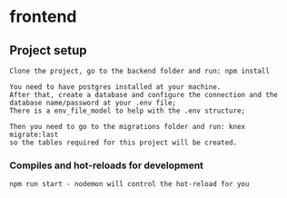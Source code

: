 # frontend

## Project setup
```
Clone the project, go to the backend folder and run: npm install 

You need to have postgres installed at your machine.
After that, create a database and configure the connection and the database name/password at your .env file;
There is a env_file_model to help with the .env structure;

Then you need to go to the migrations folder and run: knex migrate:last
so the tables required for this project will be created.
```

### Compiles and hot-reloads for development
```
npm run start - nodemon will control the hot-reload for you
```